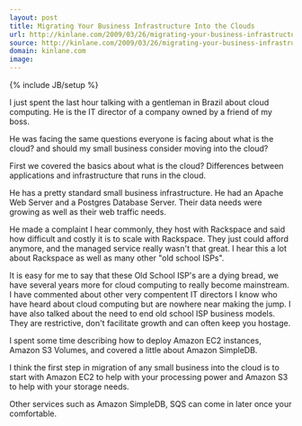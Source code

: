 ```yaml
---
layout: post
title: Migrating Your Business Infrastructure Into the Clouds
url: http://kinlane.com/2009/03/26/migrating-your-business-infrastructure-into-the-clouds/
source: http://kinlane.com/2009/03/26/migrating-your-business-infrastructure-into-the-clouds/
domain: kinlane.com
image: 
---
```

{% include JB/setup %}<p>I just spent the last hour talking with a gentleman in Brazil about cloud computing. He is the IT director of a company owned by a friend of my boss. <p></p>
He was facing the same questions everyone is facing about what is the cloud? and should my small business consider moving into the cloud?<p></p>
First we covered the basics about what is the cloud? Differences between applications and infrastructure that runs in the cloud. <p></p>
He has a pretty standard small business infrastructure. He had an Apache Web Server and a Postgres Database Server. Their data needs were growing as well as their web traffic needs. <p></p>
He made a complaint I hear commonly, they host with Rackspace and said how difficult and costly it is to scale with Rackspace. They just could afford anymore, and the managed service really wasn't that great. I hear this a lot about Rackspace as well as many other "old school ISPs".<p></p>
It is easy for me to say that these Old School ISP's are a dying bread, we have several years more for cloud computing to really become mainstream. I have commented about other very compentent IT directors I know who have heard about cloud computing but are nowhere near making the jump. I have also talked about the need to end old school ISP business models. They are restrictive, don't facilitate growth and can often keep you hostage.<p></p>
I spent some time describing how to deploy Amazon EC2 instances, Amazon S3 Volumes, and covered a little about Amazon SimpleDB. <p></p>
I think the first step in migration of any small business into the cloud is to start with Amazon EC2 to help with your processing power and Amazon S3 to help with your storage needs.<p></p>
Other services such as Amazon SimpleDB, SQS can come in later once your comfortable.</p>
